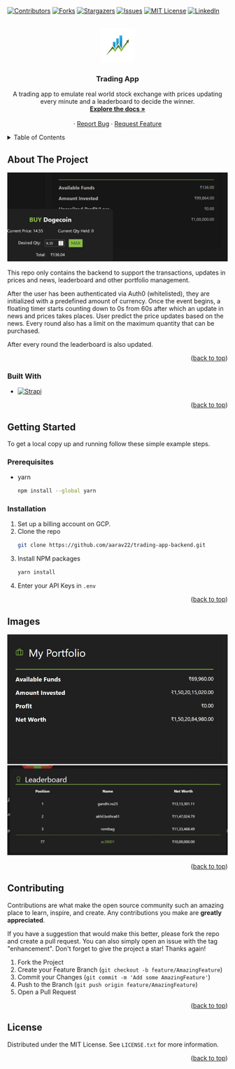 <a name="readme-top"></a>



<!-- PROJECT SHIELDS -->
<!--
*** I'm using markdown "reference style" links for readability.
*** Reference links are enclosed in brackets [ ] instead of parentheses ( ).
*** See the bottom of this document for the declaration of the reference variables
*** for contributors-url, forks-url, etc. This is an optional, concise syntax you may use.
*** https://www.markdownguide.org/basic-syntax/#reference-style-links
-->
[![Contributors][contributors-shield]][contributors-url]
[![Forks][forks-shield]][forks-url]
[![Stargazers][stars-shield]][stars-url]
[![Issues][issues-shield]][issues-url]
[![MIT License][license-shield]][license-url]
[![LinkedIn][linkedin-shield]][linkedin-url]



<!-- PROJECT LOGO -->
<br />
<div align="center">
  <a href="https://github.com/aarav22/trading-app-backend">
    <img src="images/logo.png" alt="Logo" width="80" height="80">
  </a>

<h3 align="center">Trading App</h3>

  <p align="center">
    A trading app to emulate real world stock exchange with prices updating every minute and a leaderboard to decide the winner.
    <br />
    <a href="https://github.com/aarav22/trading-app-backend"><strong>Explore the docs »</strong></a>
    <br />
    <br />
    <!-- <a href="https://github.com/aarav22/trading-app-backend">View Demo</a> -->
    ·
    <a href="https://github.com/aarav22/trading-app-backend/issues">Report Bug</a>
    ·
    <a href="https://github.com/aarav22/trading-app-backend/issues">Request Feature</a>
  </p>
</div>



<!-- TABLE OF CONTENTS -->
<details>
  <summary>Table of Contents</summary>
  <ol>
    <li>
      <a href="#about-the-project">About The Project</a>
      <ul>
        <li><a href="#built-with">Built With</a></li>
      </ul>
    </li>
    <li>
      <a href="#getting-started">Getting Started</a>
      <ul>
        <li><a href="#prerequisites">Prerequisites</a></li>
        <li><a href="#installation">Installation</a></li>
      </ul>
    </li>
    <li><a href="#usage">Usage</a></li>
    <li><a href="#contributing">Contributing</a></li>
    <li><a href="#license">License</a></li>
  </ol>
</details>


<!-- ABOUT THE PROJECT -->
## About The Project

[![Product Name Screen Shot][product-screenshot]](https://example.com)

This repo only contains the backend to support the transactions, updates in prices and news, leaderboard and other portfolio management.

After the user has been authenticated via Auth0 (whitelisted), they are initialized with a predefined amount of currency. Once the event begins, a floating timer starts counting down to 0s from 60s after which an update in news and prices takes places. User predict the price updates based on the news. Every round also has a limit on the maximum quantity that can be purchased.

After every round the leaderboard is also updated.

<p align="right">(<a href="#readme-top">back to top</a>)</p>



### Built With

* [![Strapi][Strapi]][Strapi-url]

<p align="right">(<a href="#readme-top">back to top</a>)</p>



<!-- GETTING STARTED -->
## Getting Started

To get a local copy up and running follow these simple example steps.

### Prerequisites

* yarn
  ```sh
  npm install --global yarn
  ```

### Installation

1. Set up a billing account on GCP.
2. Clone the repo
   ```sh
   git clone https://github.com/aarav22/trading-app-backend.git
   ```
3. Install NPM packages
   ```sh
   yarn install
   ```
4. Enter your API Keys in `.env`

<p align="right">(<a href="#readme-top">back to top</a>)</p>



<!-- USAGE EXAMPLES -->
## Images
[![product shot 1][product-shot-1]](#)
[![product shot 2][product-shot-2]](#)
<p align="right">(<a href="#readme-top">back to top</a>)</p>


<!-- CONTRIBUTING -->
## Contributing

Contributions are what make the open source community such an amazing place to learn, inspire, and create. Any contributions you make are **greatly appreciated**.

If you have a suggestion that would make this better, please fork the repo and create a pull request. You can also simply open an issue with the tag "enhancement".
Don't forget to give the project a star! Thanks again!

1. Fork the Project
2. Create your Feature Branch (`git checkout -b feature/AmazingFeature`)
3. Commit your Changes (`git commit -m 'Add some AmazingFeature'`)
4. Push to the Branch (`git push origin feature/AmazingFeature`)
5. Open a Pull Request

<p align="right">(<a href="#readme-top">back to top</a>)</p>



<!-- LICENSE -->
## License

Distributed under the MIT License. See `LICENSE.txt` for more information.

<p align="right">(<a href="#readme-top">back to top</a>)</p>



<!-- MARKDOWN LINKS & IMAGES -->
<!-- https://www.markdownguide.org/basic-syntax/#reference-style-links -->
[contributors-shield]: https://img.shields.io/github/contributors/aarav22/trading-app-backend.svg?style=for-the-badge
[contributors-url]: https://github.com/aarav22/trading-app-backend/graphs/contributors
[forks-shield]: https://img.shields.io/github/forks/aarav22/trading-app-backend.svg?style=for-the-badge
[forks-url]: https://github.com/aarav22/trading-app-backend/network/members
[stars-shield]: https://img.shields.io/github/stars/aarav22/trading-app-backend.svg?style=for-the-badge
[stars-url]: https://github.com/aarav22/trading-app-backend/stargazers
[issues-shield]: https://img.shields.io/github/issues/aarav22/trading-app-backend.svg?style=for-the-badge
[issues-url]: https://github.com/aarav22/trading-app-backend/issues
[license-shield]: https://img.shields.io/github/license/aarav22/trading-app-backend.svg?style=for-the-badge
[license-url]: https://github.com/aarav22/trading-app-backend/blob/master/LICENSE.txt
[linkedin-shield]: https://img.shields.io/badge/-LinkedIn-black.svg?style=for-the-badge&logo=linkedin&colorB=555
[linkedin-url]: https://linkedin.com/in/aarav22
[product-screenshot]: images/buy_img.jpeg
[product-shot-1]: images/port_img.jpeg
[product-shot-2]: images/leader_img.jpeg
[Next.js]: https://img.shields.io/badge/next.js-000000?style=for-the-badge&logo=nextdotjs&logoColor=white
[Next-url]: https://nextjs.org/
[Strapi]: https://camo.githubusercontent.com/7b181416931b19e4f5c19a139a9f8609621f9b8350f266f543bf19f93c7bf219/68747470733a2f2f7374726170692e696f2f6173736574732f7374726170692d6c6f676f2d6c696768742e737667
[Strapi-url]: https://github.com/strapi/strapi
[React.js]: https://img.shields.io/badge/React-20232A?style=for-the-badge&logo=react&logoColor=61DAFB
[React-url]: https://reactjs.org/
[Vue.js]: https://img.shields.io/badge/Vue.js-35495E?style=for-the-badge&logo=vuedotjs&logoColor=4FC08D
[Vue-url]: https://vuejs.org/
[Angular.io]: https://img.shields.io/badge/Angular-DD0031?style=for-the-badge&logo=angular&logoColor=white
[Angular-url]: https://angular.io/
[Svelte.dev]: https://img.shields.io/badge/Svelte-4A4A55?style=for-the-badge&logo=svelte&logoColor=FF3E00
[Svelte-url]: https://svelte.dev/
[Laravel.com]: https://img.shields.io/badge/Laravel-FF2D20?style=for-the-badge&logo=laravel&logoColor=white
[Laravel-url]: https://laravel.com
[Bootstrap.com]: https://img.shields.io/badge/Bootstrap-563D7C?style=for-the-badge&logo=bootstrap&logoColor=white
[Bootstrap-url]: https://getbootstrap.com
[JQuery.com]: https://img.shields.io/badge/jQuery-0769AD?style=for-the-badge&logo=jquery&logoColor=white
[JQuery-url]: https://jquery.com 
